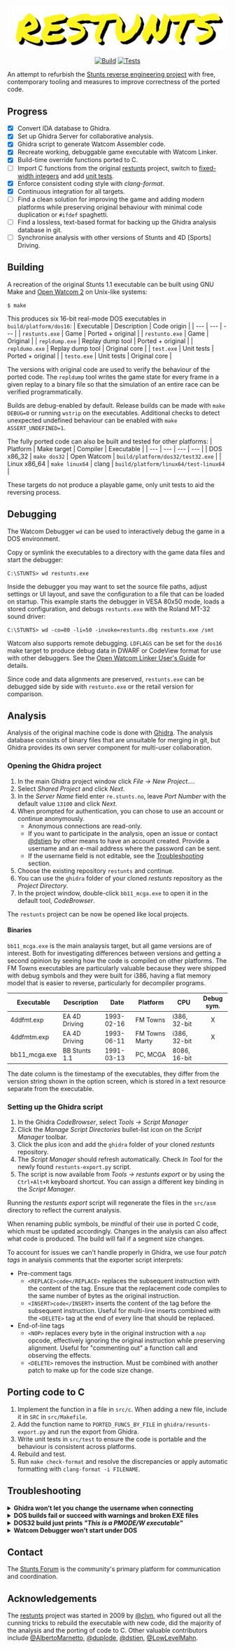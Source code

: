 <div align="center">

   ![restunts](assets/logo.svg)

   [![Build](https://img.shields.io/github/check-runs/dstien/restunts2/main?nameFilter=Build&label=Build)](https://github.com/dstien/restunts2/actions)
   [![Tests](https://img.shields.io/github/check-runs/dstien/restunts2/main?nameFilter=Test&label=Tests)](https://github.com/dstien/restunts2/actions)
</div>

An attempt to refurbish the [Stunts reverse engineering project](https://github.com/4d-stunts/restunts) with free, contemporary tooling and measures to improve correctness of the ported code.

## Progress

- [X] Convert IDA database to Ghidra.
- [X] Set up Ghidra Server for collaborative analysis.
- [X] Ghidra script to generate Watcom Assembler code.
- [X] Recreate working, debuggable game executable with Watcom Linker.
- [X] Build-time override functions ported to C.
- [ ] Import C functions from the original [restunts](https://github.com/4d-stunts/restunts) project, switch to [fixed-width integers](https://en.wikipedia.org/wiki/C_data_types#Fixed-width_integer_types) and add [unit tests](https://en.wikipedia.org/wiki/Unit_testing).
- [X] Enforce consistent coding style with *clang-format*.
- [X] Continuous integration for all targets.
- [ ] Find a clean solution for improving the game and adding modern platforms while preserving original behaviour with minimal code duplication or `#ifdef` spaghetti.
- [ ] Find a lossless, text-based format for backing up the Ghidra analysis database in git.
- [ ] Synchronise analysis with other versions of Stunts and 4D [Sports] Driving.

## Building

A recreation of the original Stunts 1.1 executable can be built using GNU Make and [Open Watcom 2](https://github.com/open-watcom/open-watcom-v2) on Unix-like systems:
```
$ make
```
This produces six 16-bit real-mode DOS executables in `build/platform/dos16`:
| Executable     | Description      | Code origin       |
| ---            | ---              | ---               |
| `restunts.exe` | Game             | Ported + original |
| `restunto.exe` | Game             | Original          |
| `repldump.exe` | Replay dump tool | Ported + original |
| `repldumo.exe` | Replay dump tool | Original core     |
| `test.exe`     | Unit tests       | Ported + original |
| `testo.exe`    | Unit tests       | Original core     |

The versions with original code are used to verify the behaviour of the ported code. The `repldump` tool writes the game state for every frame in a given replay to a binary file so that the simulation of an entire race can be verified programmatically.

Builds are debug-enabled by default. Release builds can be made with `make DEBUG=0` or running `wstrip` on the executables. Additional checks to detect unexpected undefined behaviour can be enabled with `make ASSERT_UNDEFINED=1`.

The fully ported code can also be built and tested for other platforms:
| Platform     | Make target    | Compiler    | Executable                            |
| ---          | ---            | ---         | ---                                   |
| DOS x86_32   | `make dos32`   | Open Watcom | `build/platform/dos32/test32.exe`     |
| Linux x86_64 | `make linux64` | clang       | `build/platform/linux64/test-linux64` |

These targets do not produce a playable game, only unit tests to aid the reversing process.

## Debugging

The Watcom Debugger `wd` can be used to interactively debug the game in a DOS environment.

Copy or symlink the executables to a directory with the game data files and start the debugger:
```
C:\STUNTS> wd restunts.exe
```
Inside the debugger you may want to set the source file paths, adjust settings or UI layout, and save the configuration to a file that can be loaded on startup. This example starts the debugger in VESA 80x50 mode, loads a stored configuration, and debugs `restunts.exe` with the Roland MT-32 sound driver:
```
C:\STUNTS> wd -co=80 -li=50 -invoke=restunts.dbg restunts.exe /smt
```
Watcom also supports remote debugging. `LDFLAGS` can be set for the `dos16` make target to produce debug data in DWARF or CodeView format for use with other debuggers. See the [Open Watcom Linker User's Guide](https://open-watcom.github.io/open-watcom-v2-wikidocs/lguide.pdf) for details.

Since code and data alignments are preserved, `restunts.exe` can be debugged side by side with `restunto.exe` or the retail version for comparison.

## Analysis

Analysis of the original machine code is done with [Ghidra](https://www.nsa.gov/ghidra). The analysis database consists of binary files that are unsuitable for merging in git, but Ghidra provides its own server component for multi-user collaboration.

### Opening the Ghidra project
1. In the main Ghidra project window click *File → New Project...*.
2. Select *Shared Project* and click *Next*.
3. In the *Server Name* field enter `re.stunts.no`, leave *Port Number* with the default value `13100` and click *Next*.
4. When prompted for authentication, you can chose to use an account or continue anonymously.
    * Anonymous connections are read-only.
    * If you want to participate in the analysis, open an issue or contact [@dstien](https://github.com/dstien) by other means to have an account created. Provide a username and an e-mail address where the password can be sent.
    * If the username field is not editable, see the [Troubleshooting](#troubleshooting) section.
5. Choose the existing repository `restunts` and continue.
6. You can use the `ghidra` folder of your cloned *restunts* repository as the *Project Directory*.
7. In the project window, double-click `bb11_mcga.exe` to open it in the default tool, *CodeBrowser*.

The `restunts` project can be now be opened like local projects.

#### Binaries

`bb11_mcga.exe` is the main analaysis target, but all game versions are of interest. Both for investigating differences between versions and getting a second opinion by seeing how the code is compiled on other platforms. The FM Towns executables are particularly valuable because they were shipped with debug symbols and they were built for i386, having a flat memory model that is easier to reverse, particularly for decompiler programs.

| Executable    | Description   | Date       | Platform       | CPU          | Debug sym. |
| ---           | ---           | ---        | ---            | ---          | :---:      |
| 4ddfmt.exp    | EA 4D Driving | 1993-02-16 | FM Towns       | i386, 32-bit | X          |
| 4ddfmtm.exp   | EA 4D Driving | 1993-06-11 | FM Towns Marty | i386, 32-bit | X          |
| bb11_mcga.exe | BB Stunts 1.1 | 1991-03-13 | PC, MCGA       | 8086, 16-bit |            |

The date column is the timestamp of the executables, they differ from the version string shown in the option screen, which is stored in a text resource separate from the executable.

### Setting up the Ghidra script

1. In the Ghidra *CodeBrowser*, select *Tools → Script Manager*
2. Click the *Manage Script Directories* bullet-list icon on the *Script Manager* toolbar.
3. Click the plus icon and add the `ghidra` folder of your cloned *restunts* repository.
4. The *Script Manager* should refresh automatically. Check *In Tool* for the newly found `restunts-export.py` script.
5. The script is now available from *Tools → restunts export* or by using the `Ctrl+Alt+R` keyboard shortcut. You can assign a different key binding in the *Script Manager*.

Running the *restunts export* script will regenerate the files in the `src/asm` directory to reflect the current analysis.

When renaming public symbols, be mindful of their use in ported C code, which must be updated accordingly. Changes in the analysis can also affect what code is produced. The build will fail if a segment size changes.

To account for issues we can't handle properly in Ghidra, we use four *patch tags* in analysis comments that the exporter script interprets:
* Pre-comment tags
    * `<REPLACE>code</REPLACE>` replaces the subsequent instruction with the content of the tag. Ensure that the replacement code compiles to the same number of bytes as the original instruction.
    * `<INSERT>code</INSERT>` inserts the content of the tag before the subsequent instruction. Useful for multi-line inserts combined with the `<DELETE>` tag at the end of every line that should be replaced.
* End-of-line tags
    * `<NOP>` replaces every byte in the original instruction with a `nop` opcode, effectively ignoring the original instruction while preserving alignment. Useful for "commenting out" a function call and observing the effects.
    * `<DELETE>` removes the instruction. Must be combined with another patch to make up for the code size change.

## Porting code to C

1. Implement the function in a file in `src/c`. When adding a new file, include it in `SRC` in `src/Makefile`.
2. Add the function name to `PORTED_FUNCS_BY_FILE` in `ghidra/resunts-export.py` and run the export from Ghidra.
3. Write unit tests in `src/test` to ensure the code is portable and the behaviour is consistent across platforms.
4. Rebuild and test.
5. Run `make check-format` and resolve the discrepancies or apply automatic formatting with `clang-format -i FILENAME`.

## Troubleshooting

<details>
<summary><b>Ghidra won't let you change the username when connecting</b></summary>

Try launching Ghidra with:
```
$ env JAVA_TOOL_OPTIONS='-Duser.name=<USERNAME>' ghidra
```
This workaround will prevent you from opening other Ghidra projects because they are tied to your local system account name. Either start Ghidra as normal to work on other projects, or edit the owner in each project's `<PROJECT>.rep/project.prp` file.
* NationalSecurityAgency/ghidra#7454
</details>

<details>
<summary><b>DOS builds fail or succeed with warnings and broken EXE files</b></summary>

Ensure that you are including Watcom's DOS headers with `INCLUDE=$WATCOM/h` and not the Linux headers (`$WATCOM/lh`).
</details>

<details>
<summary><b>DOS32 build just prints <i>"This is a PMODE/W executable"</i></b></summary>

`wlink` coudn't find `pmodew.exe`. Include `$WATCOM/binw` in your `PATH`:
```
$ PATH=$PATH:$WATCOM/binw make dos32
```
</details>

<details>
<summary><b>Watcom Debugger won't start under DOS</b></summary>

Install the older [Open Watcom 1.9](https://github.com/open-watcom/open-watcom-1.9/releases/tag/ow1.9) in your DOS environment. The 2.0 project has regressions with DOS debugging:
* open-watcom/open-watcom-v2#1396
* open-watcom/open-watcom-v2#1417
</details>

## Contact

The [Stunts Forum](https://forum.stunts.hu/index.php?board=90.0) is the community's primary platform for communication and coordination.

## Acknowledgements

The [restunts](https://github.com/4d-stunts/restunts) project was started in 2009 by [@clvn](https://github.com/clvn), who figured out all the cunning tricks to rebuild the executable with new code, did the majority of the analysis and the porting of code to C. Other valuable contributors include [@AlbertoMarnetto](https://github.com/AlbertoMarnetto),  [@duplode](https://github.com/duplode), [@dstien](https://github.com/dstien), [@LowLevelMahn](https://github.com/LowLevelMahn).
